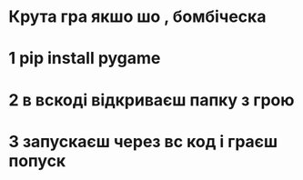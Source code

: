 # Крута гра якшо шо , бомбіческа
# 1 pip install pygame
# 2 в вскоді відкриваєш папку з грою
# 3 запускаєш через вс код і граєш попуск

